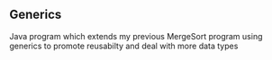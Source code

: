 ## Generics

Java program which extends my previous MergeSort program using generics to promote reusabilty and deal with more data types